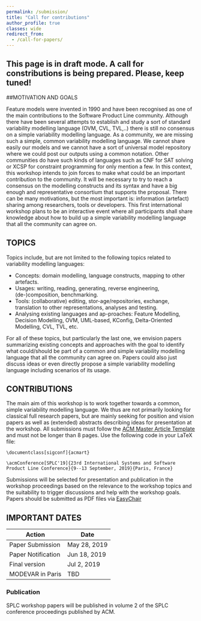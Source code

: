 ```yaml
---
permalink: /submission/
title: "Call for contributions"
author_profile: true
classes: wide
redirect_from: 
  - /call-for-papers/
---
```


## This page is in draft mode. A call for constributions is being prepared. Please, keep tuned!

##MOTIVATION AND GOALS

Feature models were invented in 1990 and have been recognised as one of the main contributions to the Software Product Line community. Although there have been several attempts to establish and study a sort of standard variability modelling language (OVM, CVL, TVL,..) there is still no consensus on a simple variability modelling language. 
As a community, we are missing such a simple, common variability modelling language. We cannot share easily our models and we cannot have a sort of universal model repository where we could post our outputs using a common notation. Other communities do have such kinds of languages such as CNF for SAT solving or XCSP for constraint programming for only mention a few.
In this context, this workshop intends to join forces to make what could be an important contribution to the community. It will be necessary to try to reach a consensus on the modelling constructs and its syntax and have a big enough and representative consortium that supports the proposal.
There can be many motivations, but the most important is: information (artefact) sharing among researchers, tools or developers. This first international workshop plans to be an interactive event where all participants shall share knowledge about how to build up a simple variability modelling language that all the community can agree on.

## TOPICS

Topics include, but are not limited to the following topics related to variability modelling languages:
* Concepts: domain modelling, language constructs, mapping to other artefacts.
* Usages: writing, reading, generating, reverse engineering, (de-)composition, benchmarking.
* Tools: (collaborative) editing, stor-age/repositories, exchange, translation to other representations, analyses and testing.
* Analysing existing languages and ap-proaches: Feature Modelling, Decision Modelling, OVM, UML-based, KConfig, Delta-Oriented Modelling, CVL, TVL, etc.

For all of these topics, but particularly the last one, we envision papers summarizing existing concepts and approaches with the goal to identify what could/should be part of a common and simple variability modelling language that all the community can agree on. Papers could also just discuss ideas or even directly propose a simple variability modelling language including scenarios of its usage. 

## CONTRIBUTIONS

The main aim of this workshop is to work together towards a common, simple variability modelling language. We thus are not primarily looking for classical full research papers, but are mainly seeking for position and vision papers as well as (extended) abstracts describing ideas for presentation at the workshop. All submissions must follow the [ACM Master Article Template](https://www.acm.org/publications/proceedings-template) and must not be longer than 8 pages. Use the following code in your LaTeX file: 

~~~~
\documentclass[sigconf]{acmart}

\acmConference[SPLC'19]{23rd International Systems and Software Product Line Conference}{9--13 September, 2019}{Paris, France}
~~~~


Submissions will be selected for presentation and publication in the workshop proceedings based on the relevance to the workshop topics and the suitability to trigger discussions and help with the workshop goals. Papers should be submitted as PDF files via [EasyChair](https://easychair.org/conferences/?conf=modevar2019)

## IMPORTANT DATES

| Action             | Date        |
| -------------------- | ------------ |
| Paper Submission     | May 28, 2019 |
| Paper Notification   | Jun 18, 2019 |
| Final version        | Jul  2, 2019 |
| MODEVAR in Paris     | TBD          |


### Publication
SPLC workshop papers will be published in volume 2 of the SPLC conference proceedings published by ACM.


